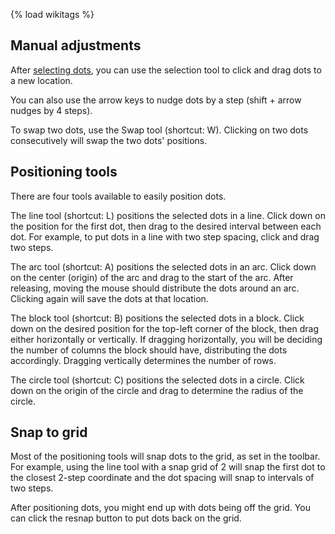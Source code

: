 {% load wikitags %}

## Manual adjustments

After <a href="{% page 'editing-dots/selecting-dots' %}">selecting dots</a>, you can use the selection tool <i class="icon-mouse-pointer"></i> to click and drag dots to a new location.

You can also use the arrow keys to nudge dots by a step (shift + arrow nudges by 4 steps).

To swap two dots, use the Swap tool <i class="icon-exchange"></i> (shortcut: W). Clicking on two dots consecutively will swap the two dots' positions.

## Positioning tools

There are four tools available to easily position dots.

The line tool <i class="icon-line"></i> (shortcut: L) positions the selected dots in a line. Click down on the position for the first dot, then drag to the desired interval between each dot. For example, to put dots in a line with two step spacing, click and drag two steps.

The arc tool <i class="icon-arc"></i> (shortcut: A) positions the selected dots in an arc. Click down on the center (origin) of the arc and drag to the start of the arc. After releasing, moving the mouse should distribute the dots around an arc. Clicking again will save the dots at that location.

The block tool <i class="icon-rectangle"></i> (shortcut: B) positions the selected dots in a block. Click down on the desired position for the top-left corner of the block, then drag either horizontally or vertically. If dragging horizontally, you will be deciding the number of columns the block should have, distributing the dots accordingly. Dragging vertically determines the number of rows.

The circle tool <i class="icon-circle-o"></i> (shortcut: C) positions the selected dots in a circle. Click down on the origin of the circle and drag to determine the radius of the circle.

## Snap to grid

Most of the positioning tools will snap dots to the grid, as set in the toolbar. For example, using the line tool with a snap grid of 2 will snap the first dot to the closest 2-step coordinate and the dot spacing will snap to intervals of two steps.

After positioning dots, you might end up with dots being off the grid. You can click the resnap button to put dots back on the grid.
